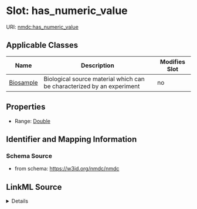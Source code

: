# Slot: has_numeric_value

URI: [nmdc:has_numeric_value](https://w3id.org/nmdc/has_numeric_value)



<!-- no inheritance hierarchy -->




## Applicable Classes

| Name | Description | Modifies Slot |
| --- | --- | --- |
[Biosample](Biosample.md) | Biological source material which can be characterized by an experiment |  no  |







## Properties

* Range: [Double](Double.md)





## Identifier and Mapping Information







### Schema Source


* from schema: https://w3id.org/nmdc/nmdc




## LinkML Source

<details>
```yaml
name: has numeric value
from_schema: https://w3id.org/nmdc/nmdc
rank: 1000
alias: has_numeric_value
owner: QuantityValue
domain_of:
- Biosample
range: double

```
</details>
